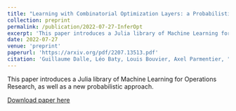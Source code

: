 ```yaml
---
title: "Learning with Combinatorial Optimization Layers: a Probabilistic Approach"
collection: preprint
permalink: /publication/2022-07-27-InferOpt
excerpt: 'This paper introduces a Julia library of Machine Learning for Operations Research, as well as a new probabilistic approach.'
date: 2022-07-27
venue: 'preprint'
paperurl: 'https://arxiv.org/pdf/2207.13513.pdf'
citation: 'Guillaume Dalle, Léo Baty, Louis Bouvier, Axel Parmentier, "Learning with Combinatorial Optimization Layers: a Probabilistic Approach"'
---
```


This paper introduces a Julia library of Machine Learning for Operations Research, as well as a new probabilistic approach.

[Download paper here](https://arxiv.org/abs/2207.13513)
